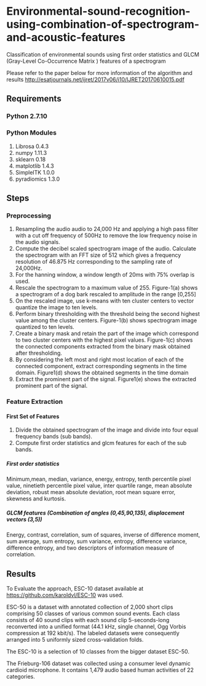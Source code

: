 # Environmental-sound-recognition-using-combination-of-spectrogram-and-acoustic-features
Classification of environmental sounds using first order statistics and GLCM (Gray-Level Co-Occurrence Matrix ) features of a spectrogram 

Please refer to the paper below for more information of the algorithm and results
http://esatjournals.net/ijret/2017v06/i10/IJRET20170610015.pdf

## Requirements

### Python 2.7.10

### Python Modules
1.  Librosa 0.4.3
2.  numpy 1.11.3
3.  sklearn 0.18
4.  matplotlib 1.4.3
5.  SimpleITK 1.0.0
6.  pyradiomics 1.3.0



## Steps 

### Preprocessing
1.  Resampling the audio audio to 24,000 Hz and applying a high pass filter with a cut off frequency of 500Hz to remove the low frequency noise in the audio signals. 
2.  Compute the decibel scaled spectrogram image of the audio. Calculate the spectrogram with an FFT size of 512 which gives a frequency resolution of 46.875 Hz corresponding to the sampling rate of 24,000Hz. 
3.  For the hanning window,  a window length of 20ms with 75% overlap is used. 
4.  Rescale the spectrogram to a maximum value of 255. Figure-1(a) shows a spectrogram of a dog bark rescaled to amplitude in the range [0,255]
5.  On the rescaled image, use k-means with ten cluster centers to vector quantize the image to ten levels. 
6.  Perform binary thresholding with the threshold being the second highest value among the cluster centers. Figure-1(b) shows spectrogram image quantized to ten levels.  
7.  Create a binary mask and retain the part of the image which correspond to two cluster centers with the highest pixel values. Figure-1(c) shows the connected components extracted from the binary mask obtained after thresholding. 
8.  By considering the left most and right most location of each of the connected component, extract corresponding segments in the time domain. Figure1(d) shows the obtained segments in the time domain 
9.  Extract the prominent part of the signal.  Figure1(e) shows  the extracted prominent part of the signal.

### Feature Extraction 
#### First Set of Features
1.  Divide the obtained spectrogram of the image and divide into four equal frequency bands (sub bands).
2.  Compute first order statistics and glcm features for each of the sub bands.

##### First order statistics
Minimum,mean, median, variance, energy, entropy, tenth percentile pixel value, ninetieth percentile pixel value, inter quartile range, mean absolute deviation, robust mean absolute deviation, root mean square error, skewness and kurtosis. 

##### GLCM features (Combination of angles (0,45,90,135), displacement vectors (3,5))
Energy, contrast, correlation, sum of squares, inverse of difference moment, sum average, sum entropy, sum variance, entropy, difference variance, difference entropy, and two descriptors of information measure of correlation.

## Results
To Evaluate the approach, ESC-10 dataset available at https://github.com/karoldvl/ESC-10 was used.

ESC-50 is a dataset with annotated collection of 2,000 short clips comprising 50 classes of various common sound events. Each class consists of 40 sound clips with each sound clip 5-seconds-long reconverted into a unified format (44.1 kHz, single channel, Ogg Vorbis compression at 192 kbit/s). The labeled datasets were consequently arranged into 5 uniformly sized cross-validation folds.

The ESC-10 is a selection of 10 classes from the bigger dataset ESC-50.

The Frieburg-106 dataset was collected using a consumer level dynamic cardioid microphone. It contains 1,479 audio based human activities of 22 categories.



